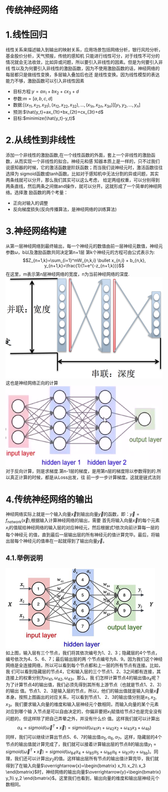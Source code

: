 传统神经网络
===

# 1.线性回归
线性关系来描述输入到输出的映射关系，应用场景包括网络分析，银行风险分析，基金股价分析，天气预报，传统的感知机
只能进行线性可分，对于线性不可分的情况就会无法收敛，比如异或问题，所以要引入非线性的因素。但是为何要引入非线
性以及为何要引入非线性的激励函数，因为不使用激励函数的话，神经网络的每层都只是做线性变换，多层输入叠加后也还
是线性变换。因为线性模型的表达能力不够，激励函数可以引入非线性因素
- 目标方程:$y=ax_1+bx_2+cx_3+d$
- 参数:$m=[a,b,c,d]$
- 数据:$[(x_{11},x_{21},x_{31}),(x_{12},x_{22},x_{32}),...,(x_{1n},x_{2n},x_{3n})] [y_1,y_2,...,y_n]$
- 预测:$\hat{y_t}=ax_{1t}+bx_{2t}+cx_{3t}+d$
- 目标:$minimize(\hat{y_t}-y_t)$

# 2.从线性到非线性
添加一个非线性的激励函数,在一个线性函数的外面，套上一个非线性的激励函数，从而实现一个非线性的拟合。神经元和感
知器本质上是一样的，只不过我们说感知器的时候，它的激活函数是阶跃函数；而当我们说神经元时，激活函数往往选择为
sigmoid函数或tanh函数。比如对于感知机中无法分割的异或问题，其实两条线就可以分开，那么我们其实可以这么考虑，
给定两组权重，可以分别得到两条直线，然后两条之间做and操作，就可以分开。这就形成了一个简单的神经网络。选择激
励函数的两个考量：
- 正向对输入的调整
- 反向梯度损失(反向传播算法，是神经网络的训练算法)

# 3.神经网络构建
从第一层神经网络到最终输出，每一个神经元的数值由前一层神经元数值，神经元参数$\omega$，b以及激励函数共同决定第n+1层
第k个神经元的方程可由公式表示为:
$$Z_{n+1,k}=\sum_{i=1}^mW_{n,k,i} \bullet x_{n,i} + b_{n,k}, y_{n+1,k}=\frac{1}{1+e^{-z_{n+1,k}}}$$
在这里，m表示第n层神经网络的宽度，n为当前神经网络的深度.<br/>
![images](images/09.png)<br/>
这也是神经网络正向的计算<br/>
![images](images/10.png)<br/>
对于反向计算，则是求梯度.第n-1层的梯度，是用第n层的梯度除以参数得到的.所以真正计算的时候，都是从Loss出发，往
前一步一步计算梯度。这就是链式法则

# 4.传统神经网络的输出
神经网络实际上就是一个输入向量$\overrightarrow{x}$到输出向量$\overrightarrow{y}$的函数，即：$\overrightarrow{y}=f_{network}(\overrightarrow{x})$,根据输入计算神经网络的输出，需要
首先将输入向量$\overrightarrow{x}$的每个元素$x_i$的值赋给神经网络的输入层的对应神经元，然后根据式1依次向前计算每一层的每个神经元
的值，直到最后一层输出层的所有神经元的值计算完毕。最后，将输出层每个神经元的值串在一起就得到了输出向量$\overrightarrow{y}$。

## 4.1.举例说明
![images](images/11.png)<br/>
如上图，输入层有三个节点，我们将其依次编号为1、2、3；隐藏层的4个节点，编号依次为4、5、6、7；最后输出层的两
个节点编号为8、9。因为我们这个神经网络是全连接网络，所以可以看到每个节点都和上一层的所有节点有连接。比如，我
们可以看到隐藏层的节点4，它和输入层的三个节点1、2、3之间都有连接，其连接上的权重分别为$\omega_{41},\omega_{42},\omega_{43}$。那么，我
们怎样计算节点4的输出值$\alpha_4$呢？为了计算节点4的输出值，我们必须先得到其所有上游节点（也就是节点1、2、3）的输出
值。节点1、2、3是输入层的节点，所以，他们的输出值就是输入向量$\overrightarrow{x}$本身。按照上图画出的对应关系，可以看到节点1、
2、3的输出值分别是$x_1,x_2,x_3$。我们要求输入向量的维度和输入层神经元个数相同，而输入向量的某个元素对应到哪个输
入节点是可以自由决定的，你偏非要把$x_1$赋值给节点2也是完全没有问题的，但这样除了把自己弄晕之外，并没有什么价
值。这样我们就可以计算出
$$\alpha_4 = sigmoid(\overrightarrow{\omega}^T \bullet \overrightarrow{x})=sigmoid(\omega_{41}x_1+\omega_{42}x_2+\omega_{43}x_3+\omega_{4b})$$
同样，我们可以继续计算出节点5、6、7的输出值$\alpha_5,\alpha_6,\alpha_7$。这样，隐藏层的4个节点的输出值就计算完成了，我们就可以接着计算输出层的节点8的输出值$y_1=sigmoid(\overrightarrow{\omega}^T \bullet \overrightarrow{x})=sigmoid(\omega_{84}\alpha_4+\omega_{85}\alpha_5+\omega_{86}\alpha_6+\omega_{87}\alpha_7+\omega_{8b})$。同理，我们还可以计算出$y_2$的值。这样输出层所有节点的输出值计算完毕，我们就得到了在输入向量$\overrightarrow{x}=\begin{bmatrix}
x_1\\
x_2\\
x_3
\end{bmatrix}$时，神经网络的输出向量$\overrightarrow{y}=\begin{bmatrix}
y_1\\
y_2
\end{bmatrix}$。这里我们也看到，输出向量的维度和输出层神经元个数相同。






























